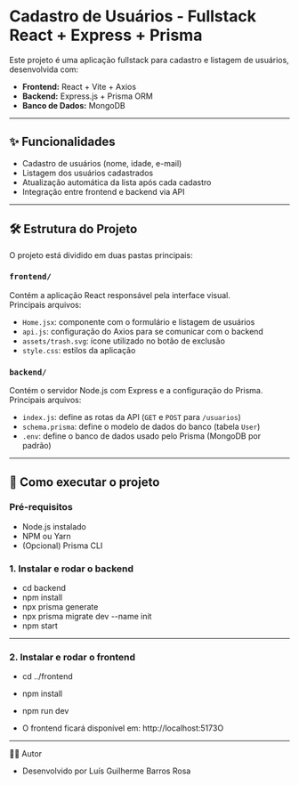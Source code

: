 #  Cadastro de Usuários - Fullstack React + Express + Prisma

Este projeto é uma aplicação fullstack para cadastro e listagem de usuários, desenvolvida com:

- **Frontend:** React + Vite + Axios  
- **Backend:** Express.js + Prisma ORM  
- **Banco de Dados:** MongoDB

---

## ✨ Funcionalidades

- Cadastro de usuários (nome, idade, e-mail)
- Listagem dos usuários cadastrados
- Atualização automática da lista após cada cadastro
- Integração entre frontend e backend via API

---

## 🛠 Estrutura do Projeto

O projeto está dividido em duas pastas principais:

### `frontend/`
Contém a aplicação React responsável pela interface visual.  
Principais arquivos:

- `Home.jsx`: componente com o formulário e listagem de usuários
- `api.js`: configuração do Axios para se comunicar com o backend
- `assets/trash.svg`: ícone utilizado no botão de exclusão
- `style.css`: estilos da aplicação

### `backend/`
Contém o servidor Node.js com Express e a configuração do Prisma.  
Principais arquivos:

- `index.js`: define as rotas da API (`GET` e `POST` para `/usuarios`)
- `schema.prisma`: define o modelo de dados do banco (tabela `User`)
- `.env`: define o banco de dados usado pelo Prisma (MongoDB por padrão)

---

## 🚀 Como executar o projeto

### Pré-requisitos

- Node.js instalado
- NPM ou Yarn
- (Opcional) Prisma CLI

### 1. Instalar e rodar o backend

- cd backend
- npm install
- npx prisma generate
- npx prisma migrate dev --name init
- npm start 

---

### 2. Instalar e rodar o frontend

- cd ../frontend
- npm install
- npm run dev


- O frontend ficará disponível em: http://localhost:5173O

---

👨‍💻 Autor
- Desenvolvido por Luís Guilherme Barros Rosa
